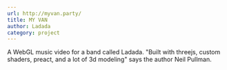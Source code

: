```yaml
---
url: http://myvan.party/
title: MY VAN
author: Ladada
category: project
---
```


A WebGL music video for a band called Ladada. "Built with threejs, custom shaders, preact, and a lot of 3d modeling" says the author Neil Pullman.
